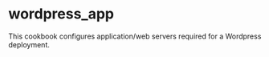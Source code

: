 # wordpress_app

This cookbook configures application/web servers required for a Wordpress deployment.